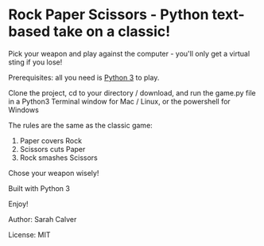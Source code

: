 # Rock Paper Scissors - Python text-based take on a classic!

Pick your weapon and play against the computer - you'll only get a virtual sting if you lose!

Prerequisites: all you need is [Python 3](https://www.python.org/) to play.

Clone the project, cd to your directory / download, and run the game.py file in a Python3 Terminal window for Mac / Linux, or the powershell for Windows

The rules are the same as the classic game:
1. Paper covers Rock
2. Scissors cuts Paper
3. Rock smashes Scissors

Chose your weapon wisely!

Built with Python 3

Enjoy!

Author: 
Sarah Calver

License:
MIT